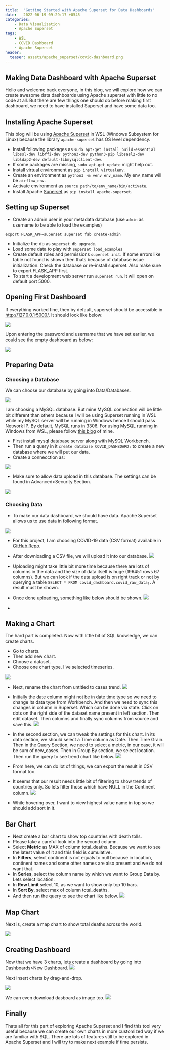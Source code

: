 ```yaml
---
title:  "Getting Started with Apache Superset for Data Dashboards"
date:   2022-06-19 09:29:17 +0545
categories:
    - Data Visualization
    - Apache Superset
tags:
    - WSL
    - COVID Dashboard
    - Apache Superset
header:
  teaser: assets/apache_superset/covid-dashboard.png
---
```

## Making Data Dashboard with Apache Superset
Hello and welcome back everyone, in this blog, we will explore how we can create awesome data dashboards using Apache superset with little to no code at all. But there are few things one should do before making first dashboard, we need to have installed Superset and have some data too.

## Installing Apache Superset
This blog will be using [Apache Superset](https://superset.apache.org/docs/installation/installing-superset-from-scratch) in WSL (Windows Subsystem for Linux) because the library `apache-superset` has OS level dependency. 

* Install following packages as `sudo apt-get install build-essential libssl-dev libffi-dev python3-dev python3-pip libsasl2-dev libldap2-dev default-libmysqlclient-dev`.
* If some packages are missing, `sudo apt-get update` might help out.
* Install [virtual environment](https://packaging.python.org/en/latest/guides/installing-using-pip-and-virtual-environments/) as `pip install virtualenv`.
* Create an environment as `python3 -m venv env_name`. My env_name will be `airflow_env`.
* Activate environment as `source path/to/env_name/bin/activate`.
* Install Apache [Superset](https://superset.apache.org/docs/installation/installing-superset-from-scratch) as `pip install apache-superset`.

## Setting up Superset
* Create an admin user in your metadata database (use `admin` as username to be able to load the examples)

`
export FLASK_APP=superset
superset fab create-admin
`

* Initialize the db as `superset db upgrade`.
* Load some data to play with `superset load_examples`
* Create default roles and permissions `superset init`. If some errors like table not found is shown then thats because of database issue initialization. Check the database or re-install superset. Also make sure to export FLASK_APP first.
* To start a development web server run `superset run`. It will open on default port 5000.

## Opening First Dashboard
If everything worked fine, then by default, superset should be accessible in http://127.0.0.1:5000/. It should look like below:

![]({{site.url}}/assets/apache_superset/as_login.png)

Upon entering the password and username that we have set earlier, we could see the empty dashboard as below:

![]({{site.url}}/assets/apache_superset/as_init.png)

## Preparing Data

### Choosing a Database
We can choose our database by going into Data/Databases.

![]({{site.url}}/assets/apache_superset/add_db.png)

I am choosing a MySQL database. But mine MySQL connection will be little bit different than others because I will be using Superset running in WSL while my MySQL server will be running in Windows hence I should pass Network IP. By default, MySQL runs in 3306. For using MySQL running in Windows from WSL, please follow [this blog](https://q-viper.github.io/2022/01/13/connecting-windows-mysql-from-wsl/) of mine.
* First install mysql database server along with MySQL Workbench.
* Then run a query in it `create database COVID_DASHBOARD;` to create a new database where we will put our data.
* Create a connecction as:

![]({{site.url}}/assets/apache_superset/mysql_con.png)

* Make sure to allow data upload in this database. The settings can be found in Advanced>Security Section.

![]({{site.url}}/assets/apache_superset/allow_upload.png)

### Choosing Data
* To make our data dashboard, we should have data. Apache Superset allows us to use data in following format.

![]({{site.url}}/assets/apache_superset/as_data.png)

* For this project, I am choosing COVID-19 data (CSV format) available in [GitHub Repo](https://github.com/owid/covid-19-data/tree/master/public/data). 

* After downloading a CSV file, we will upload it into our database.
![]({{site.url}}/assets/apache_superset/upload.png)

* Uploading might take little bit more time because there are lots of columns in the data and the size of data itself is huge (196451 rows 67 columns). But we can look if the data upload is on right track or not by querying a table `SELECT * FROM covid_dashboard.covid_raw_data;`. A result must be shown. 
* Once done uploading, something like below should be shown.
![]({{site.url}}/assets/apache_superset/data.png)
* 


## Making a Chart
The hard part is completed. Now with little bit of SQL knowledge, we can create charts.
* Go to charts.
* Then add new chart.
* Choose a dataset.
* Choose one chart type. I've selected timeseries.

![]({{site.url}}/assets/apache_superset/chart.png)

* Next, rename the chart from untitled to cases trend.
![]({{site.url}}/assets/apache_superset/init_chart.png)

* Initially the date column might not be in date time type so we need to change its data type from Workbench. And then we need to sync this changes in column in Superset. Which can be done via state. Click on dots on the right side of the dataset name present in left section. Then edit dataset. Then columns and finally sync columns from source and save this.
![]({{site.url}}/assets/apache_superset/sync.png)

* In the second section, we can tweak the settings for this chart. In its data section, we should select a Time column as Date. Then Time Grain. Then in the Query Section, we need to select a metric, in our case, it will be sum of new_cases. Then in Group By section, we select location. Then run the query to see trend chart like below.
![]({{site.url}}/assets/apache_superset/trend_1.png)

* From here, we can do lot of things, we can export the result in CSV format too.
* It seems that our result needs little bit of filtering to show trends of countries only. So lets filter those which have NULL in the Continent column.
![]({{site.url}}/assets/apache_superset/filtered.png)

* While hovering over, I want to view highest value name in top so we should add sort in it.

## Bar Chart
* Next create a bar chart to show top countries with death tolls.
* Please take a careful look into the second column.
* Select **Metric** as MAX of column total_deaths. Because we want to see the latest value of it and this field is cumulative.
* In **Filters**, select continent is not equals to null because in location, continent names and some other names are also present and we do not want that.
* In **Series**, select the column name by which we want to Group Data by. Lets select location.
* In **Row Limit** select 10, as we want to show only top 10 bars.
* In **Sort By**, select max of column total_deaths.
* And then run the query to see the chart like below.
![]({{site.url}}/assets/apache_superset/death_bar.png)

    

## Map Chart
Next is, create a map chart to show total deaths across the world.

![]({{site.url}}/assets/apache_superset/death_map.png)

## Creating Dashboard

Now that we have 3 charts, lets create a dashboard by going into Dashboards>New Dashboard.
![]({{site.url}}/assets/apache_superset/dashboard.png)

Next insert charts by drag-and-drop.

![]({{site.url}}/assets/apache_superset/dashboard_added.png)



We can even download dasboard as image too.
![]({{site.url}}/assets/apache_superset/covid-dashboard.jpg)

## Finally
Thats all for this part of exploring Apache Superset and I find this tool very useful because we can create our own charts in more customized way if we are familiar with SQL. There are lots of features still to be explored in Apache Superset and I will try to make next example if time persists.


```python

```
